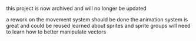 this project is now archived and will no longer be updated


a rework on the movement system should be done
the animation system is great and could be reused
learned about sprites and sprite groups
will need to learn how to better manipulate vectors
